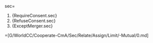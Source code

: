 sec=<ol><li>{RequireConsent.sec}<li>{RefuseConsent.sec}<li>{ExceptMerger.sec}</ol>

=[G/WorldCC/Cooperate-CmA/Sec/Relate/Assign/Limit/-Mutual/0.md]
